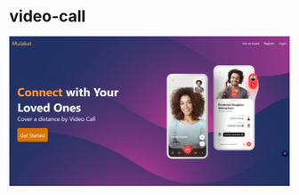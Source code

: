# video-call



![landing Page](https://github.com/akhand55/video-call/blob/f38681593f029de4a8d7cfb31739b2edabed0653/images/Screenshot%202025-02-01%20001401.png)

